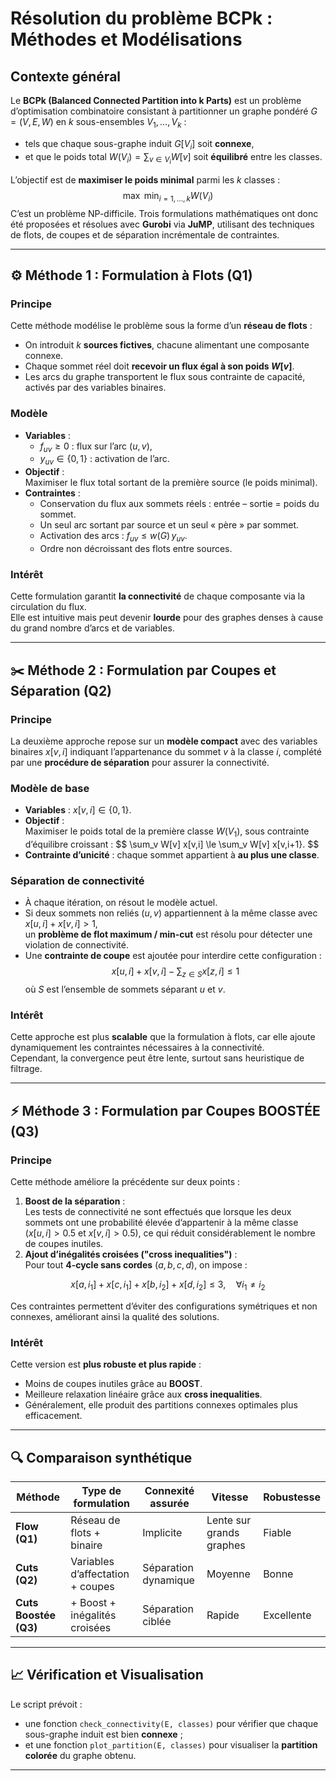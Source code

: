 # Résolution du problème BCPk : Méthodes et Modélisations

## Contexte général

Le **BCPk (Balanced Connected Partition into k Parts)** est un problème d’optimisation combinatoire consistant à partitionner un graphe pondéré $G = (V, E, W)$ en $k$ sous-ensembles $V_1, \dots, V_k$ :
- tels que chaque sous-graphe induit $G[V_i]$ soit **connexe**,  
- et que le poids total $W(V_i) = \sum_{v \in V_i} W[v]$ soit **équilibré** entre les classes.

L’objectif est de **maximiser le poids minimal** parmi les $k$ classes :
$$
\max \ \min_{i=1,\dots,k} W(V_i)
$$
C’est un problème NP-difficile. Trois formulations mathématiques ont donc été proposées et résolues avec **Gurobi** via **JuMP**, utilisant des techniques de flots, de coupes et de séparation incrémentale de contraintes.

---

## ⚙️ Méthode 1 : Formulation à Flots (Q1)

### Principe
Cette méthode modélise le problème sous la forme d’un **réseau de flots** :
- On introduit $k$ **sources fictives**, chacune alimentant une composante connexe.
- Chaque sommet réel doit **recevoir un flux égal à son poids $W[v]$**.
- Les arcs du graphe transportent le flux sous contrainte de capacité, activés par des variables binaires.

### Modèle
- **Variables** :
  - $f_{uv} \ge 0$ : flux sur l’arc $(u,v)$,
  - $y_{uv} \in \{0,1\}$ : activation de l’arc.
- **Objectif** :  
  Maximiser le flux total sortant de la première source (le poids minimal).
- **Contraintes** :
  - Conservation du flux aux sommets réels : entrée – sortie = poids du sommet.
  - Un seul arc sortant par source et un seul « père » par sommet.
  - Activation des arcs : $f_{uv} \le w(G) \, y_{uv}$.
  - Ordre non décroissant des flots entre sources.

### Intérêt
Cette formulation garantit **la connectivité** de chaque composante via la circulation du flux.  
Elle est intuitive mais peut devenir **lourde** pour des graphes denses à cause du grand nombre d’arcs et de variables.

---

## ✂️ Méthode 2 : Formulation par Coupes et Séparation (Q2)

### Principe
La deuxième approche repose sur un **modèle compact** avec des variables binaires $x[v,i]$ indiquant l’appartenance du sommet $v$ à la classe $i$, complété par une **procédure de séparation** pour assurer la connectivité.

### Modèle de base
- **Variables** : $x[v,i] \in \{0,1\}$.
- **Objectif** :  
  Maximiser le poids total de la première classe $W(V_1)$, sous contrainte d’équilibre croissant :
  $$
  \sum_v W[v] x[v,i] \le \sum_v W[v] x[v,i+1}.
  $$
- **Contrainte d’unicité** : chaque sommet appartient à **au plus une classe**.

### Séparation de connectivité
- À chaque itération, on résout le modèle actuel.
- Si deux sommets non reliés $(u,v)$ appartiennent à la même classe avec $x[u,i] + x[v,i] > 1$,  
  un **problème de flot maximum / min-cut** est résolu pour détecter une violation de connectivité.
- Une **contrainte de coupe** est ajoutée pour interdire cette configuration :
  $$
  x[u,i] + x[v,i] - \sum_{z \in S} x[z,i] \le 1
  $$
  où $S$ est l’ensemble de sommets séparant $u$ et $v$.

### Intérêt
Cette approche est plus **scalable** que la formulation à flots, car elle ajoute dynamiquement les contraintes nécessaires à la connectivité.  
Cependant, la convergence peut être lente, surtout sans heuristique de filtrage.

---

## ⚡ Méthode 3 : Formulation par Coupes BOOSTÉE (Q3)

### Principe
Cette méthode améliore la précédente sur deux points :
1. **Boost de la séparation** :  
   Les tests de connectivité ne sont effectués que lorsque les deux sommets ont une probabilité élevée d’appartenir à la même classe  
   ($x[u,i] > 0.5$ et $x[v,i] > 0.5$), ce qui réduit considérablement le nombre de coupes inutiles.
2. **Ajout d’inégalités croisées ("cross inequalities")** :  
  Pour tout **4-cycle sans cordes** $(a, b, c, d)$, on impose :

  $$
  x[a,i_1] + x[c,i_1] + x[b,i_2] + x[d,i_2] \le 3, \quad \forall i_1 \ne i_2
  $$

  Ces contraintes permettent d’éviter des configurations symétriques et non connexes, améliorant ainsi la qualité des solutions.

### Intérêt
Cette version est **plus robuste et plus rapide** :
- Moins de coupes inutiles grâce au **BOOST**.
- Meilleure relaxation linéaire grâce aux **cross inequalities**.
- Généralement, elle produit des partitions connexes optimales plus efficacement.

---

## 🔍 Comparaison synthétique

| Méthode | Type de formulation | Connexité assurée | Vitesse | Robustesse |
|----------|--------------------|-------------------|----------|-------------|
| **Flow (Q1)** | Réseau de flots + binaire | Implicite | Lente sur grands graphes | Fiable |
| **Cuts (Q2)** | Variables d’affectation + coupes | Séparation dynamique | Moyenne | Bonne |
| **Cuts Boostée (Q3)** | + Boost + inégalités croisées | Séparation ciblée | Rapide | Excellente |

---

## 📈 Vérification et Visualisation

Le script prévoit :
- une fonction `check_connectivity(E, classes)` pour vérifier que chaque sous-graphe induit est bien **connexe** ;
- et une fonction `plot_partition(E, classes)` pour visualiser la **partition colorée** du graphe obtenu.

---
